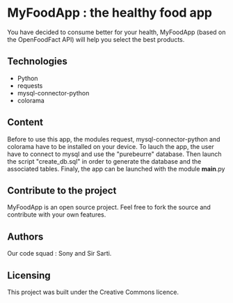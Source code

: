 
# MyFoodApp : the healthy food app

You have decided to consume better for your health, MyFoodApp (based on the OpenFoodFact API) will help you select the best products.

## Technologies
- Python
- requests 
- mysql-connector-python
- colorama

## Content

Before to use this app, the modules request, mysql-connector-python and colorama have to be installed on your device.
To lauch the app, the user have to connect to mysql and use the "purebeurre" database.
Then launch the script "create_db.sql" in order to generate the database and the associated tables.
Finaly, the app can be launched with the module __main__.py

## Contribute to the project

MyFoodApp is an open source project. Feel free to fork the source and contribute with your own features.

## Authors

Our code squad : Sony and Sir Sarti.

## Licensing

This project was built under the Creative Commons licence.